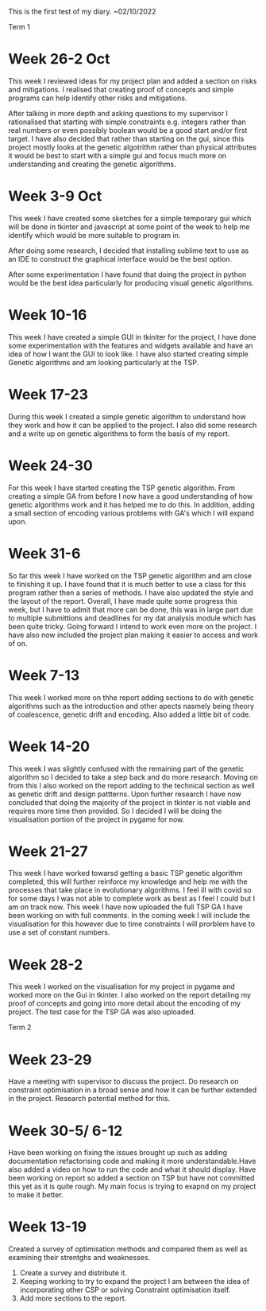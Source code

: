 This is the first test of my diary. ~02/10/2022

Term 1

# Week 26-2 Oct
This week I reviewed ideas for my project plan and added a section on risks and mitigations. I realised that creating proof of concepts and simple programs can help identify other risks and mitigations. 

After talking in more depth and asking questions to my supervisor I rationalised that starting with simple constraints e.g. integers rather than real numbers or even possibly boolean would be a good start and/or first target. I have also decided that rather than starting on the gui, since this project mostly looks at the genetic algotrithm rather than physical attributes it would be best to start with a simple gui and focus much more on understanding and creating the genetic algorithms.

# Week 3-9 Oct
This week I have created some sketches for a simple temporary gui which will be done in tkinter and  javascript at some point of the week to help me identify which would be more suitable to program in.

After doing some research, I decided that installing sublime text to use as an IDE to construct the graphical interface would be the best option. 

After some experimentation I have found that doing the project in python would be the best idea particularly for producing visual genetic algorithms.

# Week 10-16
This week I have created a simple GUI in tkiniter for the project, I have done some experimentation with the features and widgets available and have an idea of how I want the GUI to look like. I have also started creating simple Genetic algorithms and am looking particularly at the TSP.

# Week 17-23
During this week I created a simple genetic algorithm to understand how they work and how it can be applied to the project. I also did some research and a write up on genetic algorithms to form the basis of my report.

# Week 24-30
For this week I have started creating the TSP genetic algorithm. From creating a simple GA from before I now have a good understanding of how genetic algorithms work and it has helped me to do this. In addition, adding a small section of encoding various problems with GA's which I will expand upon.


# Week 31-6
So far this week I have worked on the TSP genetic algorithm and am close to finishing it up. I have found that it is much better to use a class for this program rather then a series of methods. I have also updated the style and the layout of the report. Overall, I have made quite some progress this week, but I have to admit that more can be done, this was in large part due to multiple submittions and deadlines for my dat analysis module which has been quite tricky. Going forward I intend to work even more on the project. I have also now included the project plan making it easier to access and work of on.


# Week 7-13
This week I worked more on thhe report adding sections to do with genetic algorithms such as the introduction and other apects nasmely being theory of coalescence, genetic drift and encoding. Also added a little bit of code.


# Week 14-20
This week I was slightly confused with the remaining part of the genetic algorithm so I decided to take a step back and do more research. Moving on from this I also worked on the report adding to the technical section as well as genetic drift and design pattterns. Upon further research I have now concluded that doing the majority of the project in tkinter is not viable and requires more time then provided. So I decided I will be doing the visualisation portion of the project in pygame for now.


# Week 21-27
This week I have worked towarsd getting a basic TSP genetic algorithm completed, this will further reinforce my knowledge and help me with the processes that take place in evolutionary algorithms. I feel ill with covid so for some days I was not able to complete work as best as I feel I could but I am on track now. This week I have now uploaded the full TSP GA I have been working on with full comments. In the coming week I will include the visualisation for this however due to time constraints I will prorblem have to use a set of constant numbers.


# Week 28-2
This week I worked on the visualisation for my project in pygame and worked more on the Gui in tkinter. I also worked on the report detailing my proof of concepts and going into more detail about the encoding of my project. The test case for the TSP GA was also uploaded.

Term 2

# Week 23-29
Have a meeting with supervisor to discuss the project. Do research on constraint optimisation in a broad sense and how it can be further extended in the project. Research potential method for this.

# Week 30-5/ 6-12
Have been working on fixing the issues brought up such as adding documentation refactorising code and making it more understandable.Have also added a video on how to run the code and what it should display. Have been working on report so added a section on TSP but have not committed this yet as it is quite rough. My main focus is trying to exapnd on my project to make it better.

# Week 13-19
Created a survey of optimisation methods and compared them as well as examining their strentghs and weaknesses.

1. Create a survey and distribute it.
2. Keeping working to try to expand the project I am between the idea of incorporating other CSP or solving Constraint optimisation itself.
3. Add more sections to the report.








